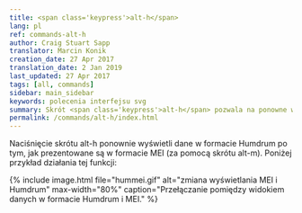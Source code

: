 ```yaml
---
title: <span class='keypress'>alt-h</span>
lang: pl
ref: commands-alt-h
author: Craig Stuart Sapp
translator: Marcin Konik 
creation_date: 27 Apr 2017
translation_date: 2 Jan 2019
last_updated: 27 Apr 2017
tags: [all, commands]
sidebar: main_sidebar
keywords: polecenia interfejsu svg
summary: Skrót <span class='keypress'>alt-h</span> pozwala na ponowne wyświetlenie danych w formacie Humdrum po zastosowaniu skrótu <span class='keypress'>alt-m</span> wyświetlającego dane w formacie MEI.
permalink: /commands/alt-h/index.html
---
```


Naciśnięcie skrótu <span class="keypress">alt-h</span> ponownie wyświetli dane w formacie Humdrum
po tym, jak prezentowane są w formacie MEI (za pomocą skrótu <span class="keypress">alt-m</span>).
Poniżej przykład działania tej funkcji:

{% include image.html
	file="hummei.gif"
	alt="zmiana wyświetlania MEI i Humdrum"
	max-width="80%"
	caption="Przełączanie pomiędzy widokiem danych w formacie Humdrum i MEI."
%}




